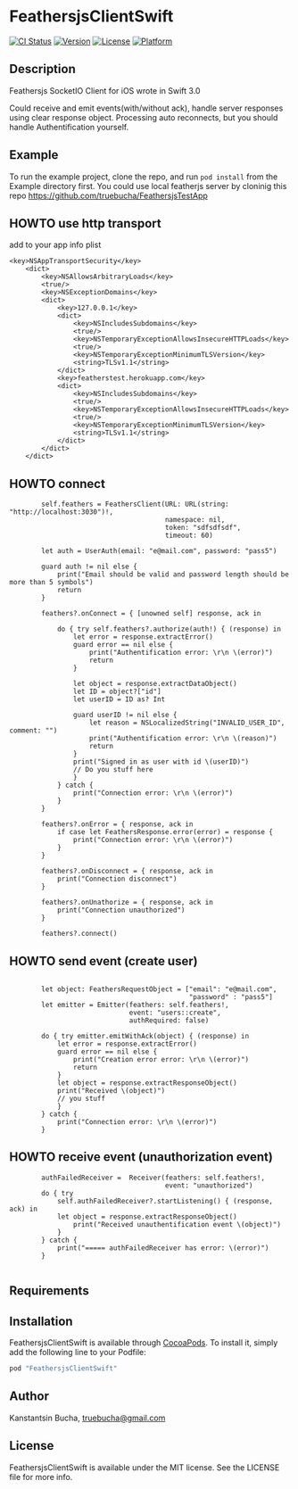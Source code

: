 # FeathersjsClientSwift

[![CI Status](http://img.shields.io/travis/truebucha/FeathersjsClientSwift.svg?style=flat)](https://travis-ci.org/truebucha/FeathersjsClientSwift)
[![Version](https://img.shields.io/cocoapods/v/FeathersjsClientSwift.svg?style=flat)](http://cocoapods.org/pods/FeathersjsClientSwift)
[![License](https://img.shields.io/cocoapods/l/FeathersjsClientSwift.svg?style=flat)](http://cocoapods.org/pods/FeathersjsClientSwift)
[![Platform](https://img.shields.io/cocoapods/p/FeathersjsClientSwift.svg?style=flat)](http://cocoapods.org/pods/FeathersjsClientSwift)

## Description

Feathersjs SocketIO Client for iOS wrote in Swift 3.0

Could receive and emit events(with/without ack), handle server responses using clear response object.
Processing auto reconnects, but you should handle Authentification yourself.

## Example

To run the example project, clone the repo, and run `pod install` from the Example directory first.
You could use local featherjs server by cloninig this repo https://github.com/truebucha/FeathersjsTestApp

## HOWTO use http transport

add to your app info plist

```
<key>NSAppTransportSecurity</key>
	<dict>
		<key>NSAllowsArbitraryLoads</key>
		<true/>
		<key>NSExceptionDomains</key>
		<dict>
			<key>127.0.0.1</key>
			<dict>
				<key>NSIncludesSubdomains</key>
				<true/>
				<key>NSTemporaryExceptionAllowsInsecureHTTPLoads</key>
				<true/>
				<key>NSTemporaryExceptionMinimumTLSVersion</key>
				<string>TLSv1.1</string>
			</dict>
			<key>featherstest.herokuapp.com</key>
			<dict>
				<key>NSIncludesSubdomains</key>
				<true/>
				<key>NSTemporaryExceptionAllowsInsecureHTTPLoads</key>
				<true/>
				<key>NSTemporaryExceptionMinimumTLSVersion</key>
				<string>TLSv1.1</string>
			</dict>
		</dict>
	</dict>
```

## HOWTO connect

```
        self.feathers = FeathersClient(URL: URL(string: "http://localhost:3030")!,
                                       namespace: nil,
                                       token: "sdfsdfsdf",
                                       timeout: 60)
        
        let auth = UserAuth(email: "e@mail.com", password: "pass5")
        
        guard auth != nil else {
            print("Email should be valid and password length should be more than 5 symbols")
            return
        }
        
        feathers?.onConnect = { [unowned self] response, ack in
            
            do { try self.feathers?.authorize(auth!) { (response) in
                let error = response.extractError()
                guard error == nil else {
                    print("Authentification error: \r\n \(error)")
                    return
                }
                
                let object = response.extractDataObject()
                let ID = object?["id"]
                let userID = ID as? Int
                
                guard userID != nil else {
                    let reason = NSLocalizedString("INVALID_USER_ID", comment: "")
                    print("Authentification error: \r\n \(reason)")
                    return
                }
                print("Signed in as user with id \(userID)")
                // Do you stuff here
                }
            } catch {
                print("Connection error: \r\n \(error)")
            }
        }
        
        feathers?.onError = { response, ack in
            if case let FeathersResponse.error(error) = response {
                print("Connection error: \r\n \(error)")    
            }
        }
        
        feathers?.onDisconnect = { response, ack in
            print("Connection disconnect")
        }
        
        feathers?.onUnathorize = { response, ack in
            print("Connection unauthorized")
        }
        
        feathers?.connect()
```

## HOWTO send event (create user)

```

        let object: FeathersRequestObject = ["email": "e@mail.com",
                                             "password" : "pass5"]
        let emitter = Emitter(feathers: self.feathers!,
                              event: "users::create",
                              authRequired: false)
        
        do { try emitter.emitWithAck(object) { (response) in
            let error = response.extractError()
            guard error == nil else {
                print("Creation error error: \r\n \(error)")
                return
            }
            let object = response.extractResponseObject()
            print("Received \(object)")
            // you stuff
            }
        } catch {
            print("Connection error: \r\n \(error)") 
        }
```

## HOWTO receive event (unauthorization event)

```
        authFailedReceiver =  Receiver(feathers: self.feathers!,
                                       event: "unauthorized")
        do { try
            self.authFailedReceiver?.startListening() { (response, ack) in
            let object = response.extractResponseObject()
                print("Received unauthentification event \(object)")
            }
        } catch {
            print("===== authFailedReceiver has error: \(error)")
        }


```

## Requirements

## Installation

FeathersjsClientSwift is available through [CocoaPods](http://cocoapods.org). To install
it, simply add the following line to your Podfile:

```ruby
pod "FeathersjsClientSwift"
```

## Author

Kanstantsin Bucha, truebucha@gmail.com

## License

FeathersjsClientSwift is available under the MIT license. See the LICENSE file for more info.
